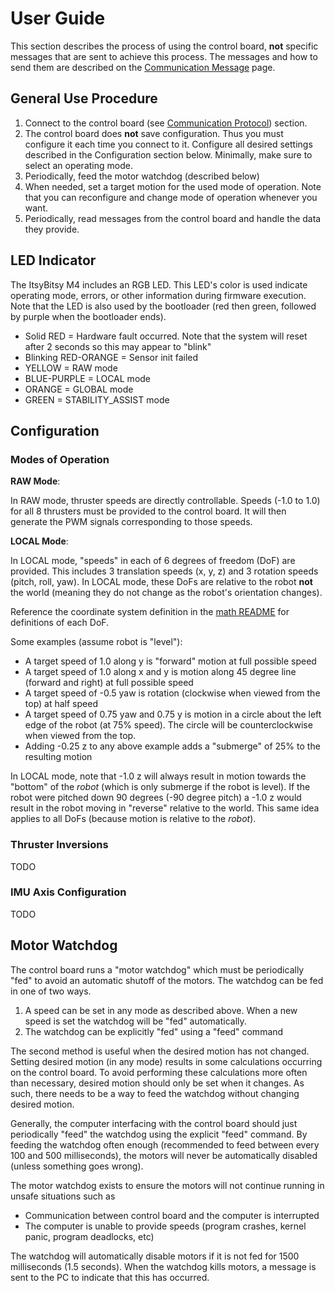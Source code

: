 # User Guide

This section describes the process of using the control board, **not** specific messages that are sent to achieve this process. The messages and how to send them are described on the [Communication Message](./comm_msgs.md) page.

## General Use Procedure

1. Connect to the control board (see [Communication Protocol](./comm_protocol)) section.
2. The control board does **not** save configuration. Thus you must configure it each time you connect to it. Configure all desired settings described in the Configuration section below. Minimally, make sure to select an operating mode.
3. Periodically, feed the motor watchdog (described below)
4. When needed, set a target motion for the used mode of operation. Note that you can reconfigure and change mode of operation whenever you want.
5. Periodically, read messages from the control board and handle the data they provide.


## LED Indicator

The ItsyBitsy M4 includes an RGB LED. This LED's color is used indicate operating mode, errors, or other information during firmware execution. Note that the LED is also used by the bootloader (red then green, followed by purple when the bootloader ends).

- Solid RED = Hardware fault occurred. Note that the system will reset after 2 seconds so this may appear to "blink"
- Blinking RED-ORANGE = Sensor init failed
- YELLOW = RAW mode
- BLUE-PURPLE = LOCAL mode
- ORANGE = GLOBAL mode
- GREEN = STABILITY_ASSIST mode


## Configuration

### Modes of Operation

**RAW Mode**:

In RAW mode, thruster speeds are directly controllable. Speeds (-1.0 to 1.0) for all 8 thrusters must be provided to the control board. It will then generate the PWM signals corresponding to those speeds.


**LOCAL Mode**:

In LOCAL mode, "speeds" in each of 6 degrees of freedom (DoF) are provided. This includes 3 translation speeds (x, y, z) and 3 rotation speeds (pitch, roll, yaw). In LOCAL mode, these DoFs are relative to the robot **not** the world (meaning they do not change as the robot's orientation changes).

Reference the coordinate system definition in the [math README](./math/README.md) for definitions of each DoF.

Some examples (assume robot is "level"):

- A target speed of 1.0 along y is "forward" motion at full possible speed
- A target speed of 1.0 along x and y is motion along 45 degree line (forward and right) at full possible speed
- A target speed of -0.5 yaw is rotation (clockwise when viewed from the top) at half speed
- A target speed of 0.75 yaw and 0.75 y is motion in a circle about the left edge of the robot (at 75% speed). The circle will be counterclockwise when viewed from the top.
- Adding -0.25 z to any above example adds a "submerge" of 25% to the resulting motion

In LOCAL mode, note that -1.0 z will always result in motion towards the "bottom" of the *robot* (which is only submerge if the robot is level). If the robot were pitched down 90 degrees (-90 degree pitch) a -1.0 z would result in the robot moving in "reverse" relative to the world. This same idea applies to all DoFs (because motion is relative to the *robot*).

### Thruster Inversions

TODO


### IMU Axis Configuration

TODO


## Motor Watchdog

The control board runs a "motor watchdog" which must be periodically "fed" to avoid an automatic shutoff of the motors. The watchdog can be fed in one of two ways.

1. A speed can be set in any mode as described above. When a new speed is set the watchdog will be "fed" automatically.
2. The watchdog can be explicitly "fed" using a "feed" command

The second method is useful when the desired motion has not changed. Setting desired motion (in any mode) results in some calculations occurring on the control board. To avoid performing these calculations more often than necessary, desired motion should only be set when it changes. As such, there needs to be a way to feed the watchdog without changing desired motion.

Generally, the computer interfacing with the control board should just periodically "feed" the watchdog using the explicit "feed" command. By feeding the watchdog often enough (recommended to feed between every 100 and 500 milliseconds), the motors will never be automatically disabled (unless something goes wrong).

The motor watchdog exists to ensure the motors will not continue running in unsafe situations such as

- Communication between control board and the computer is interrupted
- The computer is unable to provide speeds (program crashes, kernel panic, program deadlocks, etc)

The watchdog will automatically disable motors if it is not fed for 1500 milliseconds (1.5 seconds). When the watchdog kills motors, a message is sent to the PC to indicate that this has occurred.
